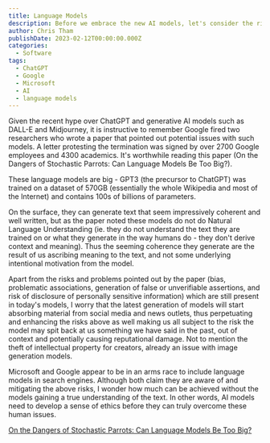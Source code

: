 ```yaml
---
title: Language Models
description: Before we embrace the new AI models, let's consider the risks.
author: Chris Tham
publishDate: 2023-02-12T00:00:00.000Z
categories:
  - Software
tags:
  - ChatGPT
  - Google
  - Microsoft
  - AI
  - language models
---
```


Given the recent hype over ChatGPT and generative AI models such as DALL-E and Midjourney, it is instructive to remember Google fired two researchers who wrote a paper that pointed out potential issues with such models. A letter protesting the termination was signed by over 2700 Google employees and 4300 academics. It's worthwhile reading this paper (On the Dangers of Stochastic Parrots: Can Language Models Be Too Big?).

These language models are big - GPT3 (the precursor to ChatGPT) was trained on a dataset of 570GB (essentially the whole Wikipedia and most of the Internet) and contains 100s of billions of parameters.

On the surface, they can generate text that seem impressively coherent and well written, but as the paper noted these models do not do Natural Language Understanding (ie. they do not understand the text they are trained on or what they generate in the way humans do - they don't derive context and meaning). Thus the seeming coherence they generate are the result of us ascribing meaning to the text, and not some underlying intentional motivation from the model.

Apart from the risks and problems pointed out by the paper (bias, problematic associations, generation of false or unverifiable assertions, and risk of disclosure of personally sensitive information) which are still present in today's models, I worry that the latest generation of models will start absorbing material from social media and news outlets, thus perpetuating and enhancing the risks above as well making us all subject to the risk the model may spit back at us something we have said in the past, out of context and potentially causing reputational damage. Not to mention the theft of intellectual property for creators, already an issue with image generation models.

Microsoft and Google appear to be in an arms race to include language models in search engines. Although both claim they are aware of and mitigating the above risks, I wonder how much can be achieved without the models gaining a true understanding of the text. In other words, AI models need to develop a sense of ethics before they can truly overcome these human issues.

[On the Dangers of Stochastic Parrots: Can Language Models Be Too Big?](https://dl.acm.org/doi/10.1145/3442188.3445922)
